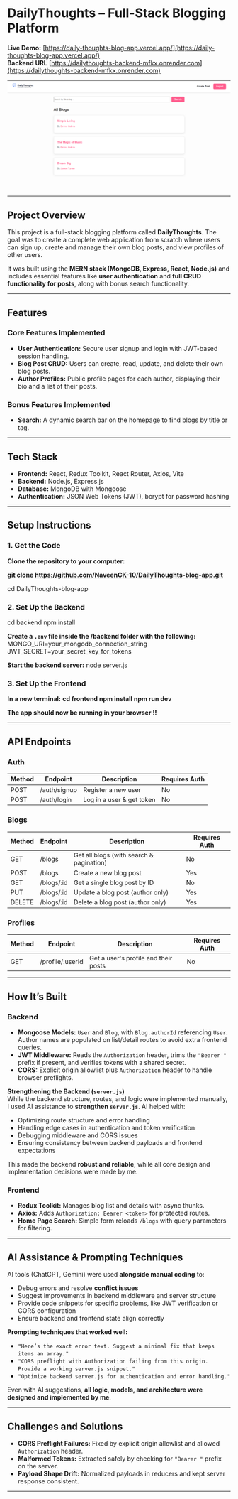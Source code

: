 # DailyThoughts – Full-Stack Blogging Platform

**Live Demo:** [https://daily-thoughts-blog-app.vercel.app/](https://daily-thoughts-blog-app.vercel.app/)  
**Backend URL** [https://dailythoughts-backend-mfkx.onrender.com](https://dailythoughts-backend-mfkx.onrender.com)

![DailyThoughts Homepage](https://github.com/NaveenCK-10/DailyThoughts-blog-app/blob/main/Screenshot%202025-09-21%20214221.png)  

---

## Project Overview
This project is a full-stack blogging platform called **DailyThoughts**. The goal was to create a complete web application from scratch where users can sign up, create and manage their own blog posts, and view profiles of other users.  

It was built using the **MERN stack (MongoDB, Express, React, Node.js)** and includes essential features like **user authentication** and **full CRUD functionality for posts**, along with bonus search functionality.

---

## Features

### Core Features Implemented
- **User Authentication:** Secure user signup and login with JWT-based session handling.
- **Blog Post CRUD:** Users can create, read, update, and delete their own blog posts.
- **Author Profiles:** Public profile pages for each author, displaying their bio and a list of their posts.

### Bonus Features Implemented
- **Search:** A dynamic search bar on the homepage to find blogs by title or tag.

---

##  Tech Stack
- **Frontend:** React, Redux Toolkit, React Router, Axios, Vite  
- **Backend:** Node.js, Express.js  
- **Database:** MongoDB with Mongoose  
- **Authentication:** JSON Web Tokens (JWT), bcrypt for password hashing  

---

## Setup Instructions

### 1. Get the Code
**Clone the repository to your computer:**

**git clone https://github.com/NaveenCK-10/DailyThoughts-blog-app.git**

cd DailyThoughts-blog-app

### 2. Set Up the Backend
cd backend
npm install

**Create a `.env` file inside the **/backend** folder with the following:**
MONGO_URI=your_mongodb_connection_string
JWT_SECRET=your_secret_key_for_tokens

**Start the backend server:**
node server.js

### 3. Set Up the Frontend
**In a new terminal:**
**cd frontend
npm install
npm run dev**

**The app should now be running in your browser !!**

---

## API Endpoints

### Auth
| Method | Endpoint      | Description                | Requires Auth |
|--------|--------------|----------------------------|---------------|
| POST   | /auth/signup | Register a new user        | No            |
| POST   | /auth/login  | Log in a user & get token  | No            |

### Blogs
| Method | Endpoint      | Description                        | Requires Auth |
|--------|--------------|------------------------------------|---------------|
| GET    | /blogs       | Get all blogs (with search & pagination) | No       |
| POST   | /blogs       | Create a new blog post             | Yes          |
| GET    | /blogs/:id   | Get a single blog post by ID       | No           |
| PUT    | /blogs/:id   | Update a blog post (author only)   | Yes          |
| DELETE | /blogs/:id   | Delete a blog post (author only)   | Yes          |

### Profiles
| Method | Endpoint         | Description                         | Requires Auth |
|--------|-----------------|-------------------------------------|---------------|
| GET    | /profile/:userId | Get a user's profile and their posts | No           |

---
## How It’s Built

### Backend
- **Mongoose Models:** `User` and `Blog`, with `Blog.authorId` referencing `User`. Author names are populated on list/detail routes to avoid extra frontend queries.  
- **JWT Middleware:** Reads the `Authorization` header, trims the `"Bearer "` prefix if present, and verifies tokens with a shared secret.  
- **CORS:** Explicit origin allowlist plus `Authorization` header to handle browser preflights.  

**Strengthening the Backend (`server.js`)**  
While the backend structure, routes, and logic were implemented manually, I used AI assistance to **strengthen `server.js`**. AI helped with:  
- Optimizing route structure and error handling  
- Handling edge cases in authentication and token verification  
- Debugging middleware and CORS issues  
- Ensuring consistency between backend payloads and frontend expectations  

This made the backend **robust and reliable**, while all core design and implementation decisions were made by me.

### Frontend
- **Redux Toolkit:** Manages blog list and details with async thunks.  
- **Axios:** Adds `Authorization: Bearer <token>` for protected routes.  
- **Home Page Search:** Simple form reloads `/blogs` with query parameters for filtering.  

---

## AI Assistance & Prompting Techniques
AI tools (ChatGPT, Gemini) were used **alongside manual coding** to:  

- Debug errors and resolve **conflict issues**  
- Suggest improvements in backend middleware and server structure  
- Provide code snippets for specific problems, like JWT verification or CORS configuration  
- Ensure backend and frontend state align correctly  

**Prompting techniques that worked well:**  
- `"Here’s the exact error text. Suggest a minimal fix that keeps items an array."`  
- `"CORS preflight with Authorization failing from this origin. Provide a working server.js snippet."`  
- `"Optimize backend server.js for authentication and error handling."`  

Even with AI suggestions, **all logic, models, and architecture were designed and implemented by me**.

---

## Challenges and Solutions
- **CORS Preflight Failures:** Fixed by explicit origin allowlist and allowed `Authorization` header.  
- **Malformed Tokens:** Extracted safely by checking for `"Bearer "` prefix on the server.  
- **Payload Shape Drift:** Normalized payloads in reducers and kept server response consistent.  

---


